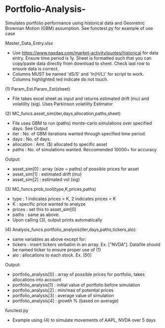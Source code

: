 # Portfolio-Analysis-
Simulates portfolio performance using historical data and Geometric Brownian Motion (GBM) assumption. See functest.py for example of use case

Master_Data_Entry.xlsx
*  Use https://www.nasdaq.com/market-activity/quotes/historical for data entry. Ensure time period is 1y. Sheet is formatted such that you can copy/paste data directly from download to sheet. Check last row to ensure data is correct. 
*  Columns MUST be named 'dS/S' and 'ln(H/L)' for script to work. Columns highlighted red indicate do not touch.

(1) Param_Est.Param_Est(sheet)
*  File takes excel sheet as input and returns estimated drift (mu) and volatility (sig). Uses Parkinson volatility Estimator

(2) MC_funcs.asset_sim(iter,days,allocation,paths,sheet)
*  File uses GBM to run (paths) monte-carlo simulations over specified days. See Output
*  iter : No. of GBM iterations wanted through specified time period.
*  days : No. of days.
*  allocation : Amt. ($) allocated to specific asset
*  paths : No. of simulations wanted. Reccomended 10000+ for accuracy

Output: 
*    asset_sim[0] : array (size = paths) of possible prices for asset
*    asset_sim[1] : estimated drift (mu)
*    asset_sim[2] : estimated vol (sig)
  
(3) MC_funcs.prob_tool(type,K,prices,paths)
*  type : 1 indicates prices > K, 2 indicates prices < K
*  K : specific price wanted to analyze
*  prices : set this to asset_sim[0]
*  paths : same as above.
*  Upon calling (3), output prints automatically

(4) Analysis_funcs.portfolio_analysis(iter,days,paths,tickers,alo): 
* same variables as above except for:
* tickers : insert tickers verbatim in an array. Ex. ["NVDA"]. Datafile should be named ticker to ensure proper use of (1)
* alo : allocations to each stock. Ex. [50]

Output: 
*    portfolio_analysis[0] : array of possible prices for portfolio, takes allocations into account
*    portfolio_analysis[1] : initial value of portfolio before simulation
*    portfolio_analysis[2] : min/max of potential prices
*    portfolio_analysis[3] : average value of simulation
*    portfolio_analysis[4] : growth % (based on average)
  
functest.py
*  Example using (4) to simulate movements of AAPL, NVDA over 5 days
